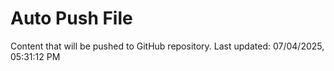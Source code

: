 # Auto Push File

Content that will be pushed to GitHub repository.
Last updated: 07/04/2025, 05:31:12 PM